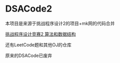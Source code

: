 # DSACode2
本项目是来源于挑战程序设计2的项目+mk网的代码合并

[挑战程序设计竞赛2 算法和数据结构](https://book.douban.com/subject/26886659/)

还有LeetCode题和其他OJ的仓库

原来的DSACode已废弃












